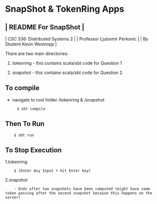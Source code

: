 SnapShot & TokenRing Apps
===

| README For SnapShot |
---
| CSC 536: Distributed Systems 2 |
| Professor Ljubomir Perkovic |
| By Student Kevin Westropp |


There are two main directories:

1. tokenring - this contains scala/sbt code for Question 1

2. snapshot - this contains scala/sbt code for Question 2


To compile
---       
- navigate to root folder /tokenring & /snapshot

        $ sbt compile


Then To Run
---

        $ sbt run


To Stop Execution
---
1.tokenring
        
        $ (Enter Any Input + hit Enter key)

2.snapshot

        - Ends after two snapshots have been computed (might have some token passing after the second snapshot because this happens on the server) 

